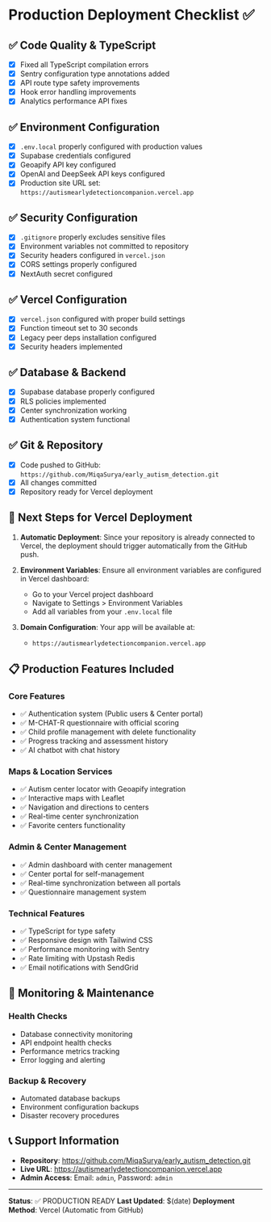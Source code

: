 # Production Deployment Checklist ✅

## ✅ Code Quality & TypeScript
- [x] Fixed all TypeScript compilation errors
- [x] Sentry configuration type annotations added
- [x] API route type safety improvements
- [x] Hook error handling improvements
- [x] Analytics performance API fixes

## ✅ Environment Configuration
- [x] `.env.local` properly configured with production values
- [x] Supabase credentials configured
- [x] Geoapify API key configured
- [x] OpenAI and DeepSeek API keys configured
- [x] Production site URL set: `https://autismearlydetectioncompanion.vercel.app`

## ✅ Security Configuration
- [x] `.gitignore` properly excludes sensitive files
- [x] Environment variables not committed to repository
- [x] Security headers configured in `vercel.json`
- [x] CORS settings properly configured
- [x] NextAuth secret configured

## ✅ Vercel Configuration
- [x] `vercel.json` configured with proper build settings
- [x] Function timeout set to 30 seconds
- [x] Legacy peer deps installation configured
- [x] Security headers implemented

## ✅ Database & Backend
- [x] Supabase database properly configured
- [x] RLS policies implemented
- [x] Center synchronization working
- [x] Authentication system functional

## ✅ Git & Repository
- [x] Code pushed to GitHub: `https://github.com/MiqaSurya/early_autism_detection.git`
- [x] All changes committed
- [x] Repository ready for Vercel deployment

## 🚀 Next Steps for Vercel Deployment

1. **Automatic Deployment**: Since your repository is already connected to Vercel, the deployment should trigger automatically from the GitHub push.

2. **Environment Variables**: Ensure all environment variables are configured in Vercel dashboard:
   - Go to your Vercel project dashboard
   - Navigate to Settings > Environment Variables
   - Add all variables from your `.env.local` file

3. **Domain Configuration**: Your app will be available at:
   - `https://autismearlydetectioncompanion.vercel.app`

## 📋 Production Features Included

### Core Features
- ✅ Authentication system (Public users & Center portal)
- ✅ M-CHAT-R questionnaire with official scoring
- ✅ Child profile management with delete functionality
- ✅ Progress tracking and assessment history
- ✅ AI chatbot with chat history

### Maps & Location Services
- ✅ Autism center locator with Geoapify integration
- ✅ Interactive maps with Leaflet
- ✅ Navigation and directions to centers
- ✅ Real-time center synchronization
- ✅ Favorite centers functionality

### Admin & Center Management
- ✅ Admin dashboard with center management
- ✅ Center portal for self-management
- ✅ Real-time synchronization between all portals
- ✅ Questionnaire management system

### Technical Features
- ✅ TypeScript for type safety
- ✅ Responsive design with Tailwind CSS
- ✅ Performance monitoring with Sentry
- ✅ Rate limiting with Upstash Redis
- ✅ Email notifications with SendGrid

## 🔧 Monitoring & Maintenance

### Health Checks
- Database connectivity monitoring
- API endpoint health checks
- Performance metrics tracking
- Error logging and alerting

### Backup & Recovery
- Automated database backups
- Environment configuration backups
- Disaster recovery procedures

## 📞 Support Information

- **Repository**: https://github.com/MiqaSurya/early_autism_detection.git
- **Live URL**: https://autismearlydetectioncompanion.vercel.app
- **Admin Access**: Email: `admin`, Password: `admin`

---

**Status**: ✅ PRODUCTION READY
**Last Updated**: $(date)
**Deployment Method**: Vercel (Automatic from GitHub)
